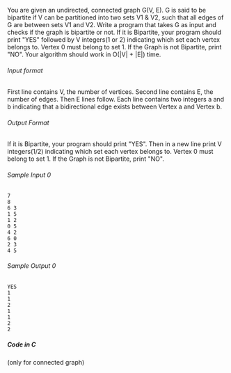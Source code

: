 You are given an undirected, connected graph G(V, E).
G is said to be bipartite if V can be partitioned into two sets V1 & V2, such that all edges of G are between sets V1 and V2. Write a program that takes G as input and checks if the graph is bipartite or not. If it is Bipartite, your program should print "YES" followed by V integers(1 or 2) indicating which set each vertex belongs to. Vertex 0 must belong to set 1.
If the Graph is not Bipartite, print "NO". Your algorithm should work in O(|V| + |E|) time.
###### Input format
First line contains V, the number of vertices. Second line contains E, the number of edges. Then E lines follow. Each line contains two integers a and b indicating that a bidirectional edge exists between Vertex a and Vertex b.

###### Output Format
If it is Bipartite, your program should print "YES". Then in a new line print V integers(1/2) indicating which set each vertex belongs to. Vertex 0 must belong to set 1. If the Graph is not Bipartite, print "NO".

###### Sample Input 0
~~~
7
8
6 3
1 5
1 2
0 5
4 2
6 0
2 3
4 5
~~~
###### Sample Output 0
~~~
YES
1
1
2
1
1
2
2
~~~

##### Code in C 
(only for connected graph)

